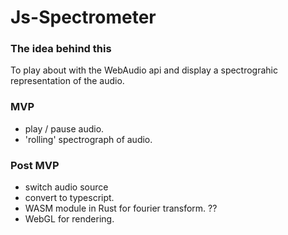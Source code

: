 Js-Spectrometer
===============

### The idea behind this

To play about with the WebAudio api and display a spectrograhic representation of the audio.

### MVP
- play / pause audio.
- 'rolling' spectrograph of audio.

### Post MVP
- switch audio source
- convert to typescript.
- WASM module in Rust for fourier transform. ??
- WebGL for rendering.

